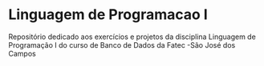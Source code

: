 # Linguagem de Programacao I
Repositório dedicado aos exercícios e projetos da disciplina Linguagem de Programação I do curso de Banco de Dados da Fatec -São José dos Campos
